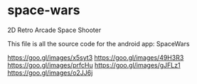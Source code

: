 space-wars
==========

2D Retro Arcade Space Shooter

This file is all the source code for the android app: SpaceWars

https://goo.gl/images/x5syt3
https://goo.gl/images/49H3R3
https://goo.gl/images/prfcHu
https://goo.gl/images/gJFLz1
https://goo.gl/images/o2JJ6j
